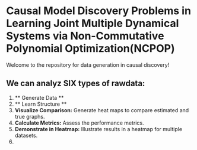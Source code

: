 # Causal Model Discovery Problems in Learning Joint Multiple Dynamical Systems via Non-Commutative Polynomial Optimization(NCPOP)

Welcome to the repository for data generation in causal discovery!

## We can analyz SIX types of rawdata:
1. ** Generate Data **
2. ** Learn Structure **
3. **Visualize Comparison:** Generate heat maps to compare estimated and true graphs.
4. **Calculate Metrics:** Assess the performance metrics.
5. **Demonstrate in Heatmap:** Illustrate results in a heatmap for multiple datasets.
6. 
